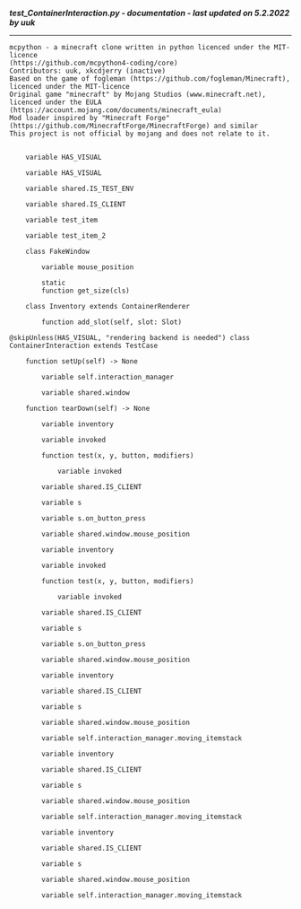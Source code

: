***test_ContainerInteraction.py - documentation - last updated on 5.2.2022 by uuk***
___

    mcpython - a minecraft clone written in python licenced under the MIT-licence 
    (https://github.com/mcpython4-coding/core)
    Contributors: uuk, xkcdjerry (inactive)
    Based on the game of fogleman (https://github.com/fogleman/Minecraft), licenced under the MIT-licence
    Original game "minecraft" by Mojang Studios (www.minecraft.net), licenced under the EULA
    (https://account.mojang.com/documents/minecraft_eula)
    Mod loader inspired by "Minecraft Forge" (https://github.com/MinecraftForge/MinecraftForge) and similar
    This project is not official by mojang and does not relate to it.


        variable HAS_VISUAL

        variable HAS_VISUAL

        variable shared.IS_TEST_ENV

        variable shared.IS_CLIENT

        variable test_item

        variable test_item_2

        class FakeWindow

            variable mouse_position

            static
            function get_size(cls)

        class Inventory extends ContainerRenderer

            function add_slot(self, slot: Slot)

    @skipUnless(HAS_VISUAL, "rendering backend is needed") class ContainerInteraction extends TestCase

        function setUp(self) -> None

            variable self.interaction_manager

            variable shared.window

        function tearDown(self) -> None

            variable inventory

            variable invoked

            function test(x, y, button, modifiers)

                variable invoked

            variable shared.IS_CLIENT

            variable s

            variable s.on_button_press

            variable shared.window.mouse_position

            variable inventory

            variable invoked

            function test(x, y, button, modifiers)

                variable invoked

            variable shared.IS_CLIENT

            variable s

            variable s.on_button_press

            variable shared.window.mouse_position

            variable inventory

            variable shared.IS_CLIENT

            variable s

            variable shared.window.mouse_position

            variable self.interaction_manager.moving_itemstack

            variable inventory

            variable shared.IS_CLIENT

            variable s

            variable shared.window.mouse_position

            variable self.interaction_manager.moving_itemstack

            variable inventory

            variable shared.IS_CLIENT

            variable s

            variable shared.window.mouse_position

            variable self.interaction_manager.moving_itemstack